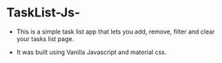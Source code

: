 # TaskList-Js-

- This is a simple task list app that lets you add, remove, filter and clear your tasks list page.

- It was built using Vanilla Javascript and material css.

